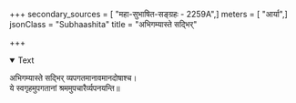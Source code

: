 +++
secondary_sources = [ "महा-सुभाषित-सङ्ग्रहः - 2259A",]
meters = [ "आर्या",]
jsonClass = "Subhaashita"
title = "अभिगम्यास्ते सद्भिर्"

+++

<details open><summary>Text</summary>

अभिगम्यास्ते सद्भिर् व्यपगतमानावमानदोषाश्च।  
ये स्वगृहमुपगतानां श्रममुपचारैर्व्यपनयन्ति॥
</details>
